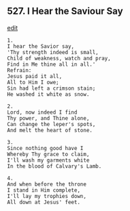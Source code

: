 
## 527.  I Hear the Saviour Say
[edit](https://docs.google.com/document/d/1mCRxD0gfxeAgW1v5LLJTfy6k-rHpI5td/edit?mode=html)




    1.
    I hear the Savior say, 
    'Thy strength indeed is small, 
    Child of weakness, watch and pray, 
    Find in Me thine all in all.' 
    Refrain:
    Jesus paid it all, 
    All to Him I owe; 
    Sin had left a crimson stain; 
    He washed it white as snow. 

    2.
    Lord, now indeed I find 
    Thy power, and Thine alone, 
    Can change the leper's spots, 
    And melt the heart of stone. 

    3.
    Since nothing good have I 
    Whereby Thy grace to claim, 
    I'll wash my garments white 
    In the blood of Calvary's Lamb. 

    4.
    And when before the throne 
    I stand in Him complete, 
    I'll lay my trophies down, 
    All down at Jesus' feet.
